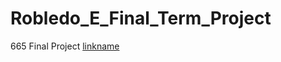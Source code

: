 # Robledo_E_Final_Term_Project
665 Final Project
[linkname](https://https://www.youtube.com/watch?v=24hoDrrHde4)
